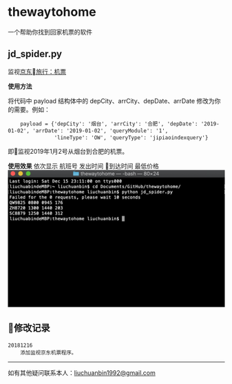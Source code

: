 # thewaytohome

一个帮助你找到回家机票的软件


## jd_spider.py

监视[京东旅行：机票](https://jipiao.jd.com/)

**使用方法**

将代码中 payload 结构体中的 depCity、arrCity、depDate、arrDate 修改为你的需要。例如：

```
    payload = {'depCity': '烟台', 'arrCity': '合肥', 'depDate': '2019-01-02', 'arrDate': '2019-01-02', 'queryModule': '1',
               'lineType': 'OW', 'queryType': 'jipiaoindexquery'}
```
即监视2019年1月2号从烟台到合肥的机票。

**使用效果**
依次显示 航班号 发出时间 到达时间 最低价格
![image](./img/jd.png)

## 修改记录

    20181216
        添加监视京东机票程序。
---

如有其他疑问联系本人：liuchuanbin1992@gmail.com
